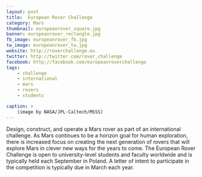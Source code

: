 ```yaml
---
layout: post
title:  European Rover Challenge
category: Mars
thumbnail: europeanrover_square.jpg
banner: europeanrover_rectangle.jpg
fb_image: europeanrover_fb.jpg
tw_image: europeanrover_tw.jpg
website: http://roverchallenge.eu
twitter: http://twitter.com/rover_challenge
facebook: http://facebook.com/europeanroverchallenge
tags: 
    - challenge
    - international
    - mars
    - rovers
    - students

caption: >
    (image by NASA/JPL-Caltech/MSSS)
---
```

Design, construct, and operate a Mars rover as part of an international challenge. As Mars continues to be a horizon goal for human exploration, there is increased focus on creating the next generation of rovers that will explore Mars in clever new ways for the years to come. The European Rover Challenge is open to university-level students and faculty worldwide and is typically held each September in Poland. A letter of intent to participate in the competition is typically due in March each year.


